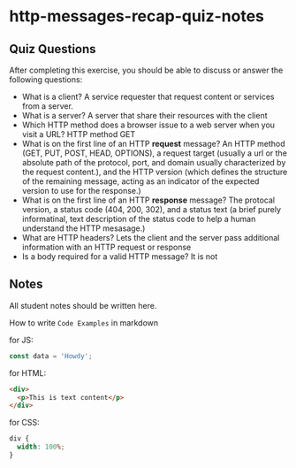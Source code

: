 # http-messages-recap-quiz-notes

## Quiz Questions

After completing this exercise, you should be able to discuss or answer the following questions:

- What is a client?
  A service requester that request content or services from a server.
- What is a server?
  A server that share their resources with the client
- Which HTTP method does a browser issue to a web server when you visit a URL?
  HTTP method GET
- What is on the first line of an HTTP **request** message?
  An HTTP method (GET, PUT, POST, HEAD, OPTIONS), a request target (usually a url or the absolute path of the protocol, port, and domain usually characterized by the request content.), and the HTTP version (which defines the structure of the remaining message, acting as an indicator of the expected version to use for the response.)
- What is on the first line of an HTTP **response** message?
  The protocal version, a status code (404, 200, 302), and a status text (a brief purely informatinal, text description of the status code to help a human understand the HTTP mesasage.)
- What are HTTP headers?
  Lets the client and the server pass additional information with an HTTP request or response
- Is a body required for a valid HTTP message?
  It is not

## Notes

All student notes should be written here.

How to write `Code Examples` in markdown

for JS:

```javascript
const data = 'Howdy';
```

for HTML:

```html
<div>
  <p>This is text content</p>
</div>
```

for CSS:

```css
div {
  width: 100%;
}
```
